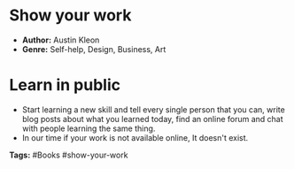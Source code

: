 # Show your work
- **Author:** Austin Kleon
- **Genre:** Self-help, Design, Business, Art

# Learn in public
- Start learning a new skill and tell every single person that you can, write blog posts about what you learned today, find an online forum and chat with people learning the same thing.
- In our time if your work is not available online, It doesn't exist.

**Tags:** #Books #show-your-work